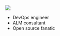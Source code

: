 

<div class="flex">
    <div class="col">
      <img class="img-responsive-50 img-circle" src="/img/simon.png">
      <ul class="no-list">
        <li>DevOps engineer</li>
        <li>ALM consultant</li>
        <li>Open source fanatic</li>
      </ul>
    </div>
</div>
